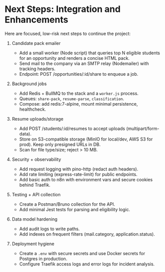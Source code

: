 # Next Steps: Integration and Enhancements

Here are focused, low-risk next steps to continue the project:

1. Candidate pack emailer
   - Add a small worker (Node script) that queries top N eligible students for an opportunity and renders a concise HTML pack.
   - Send mail to the company via an SMTP relay (Nodemailer) with tracking headers.
   - Endpoint: POST /opportunities/:id/share to enqueue a job.

2. Background jobs
   - Add Redis + BullMQ to the stack and a `worker.js` process.
   - Queues: `share-pack`, `resume-parse`, `classification`.
   - Compose: add redis:7-alpine, mount minimal persistence, healthcheck.

3. Resume uploads/storage
   - Add POST /students/:id/resumes to accept uploads (multipart/form-data).
   - Store on S3-compatible storage (MinIO for local/dev, AWS S3 for prod). Keep only presigned URLs in DB.
   - Scan for file type/size; reject > 10 MB.

4. Security + observability
   - Add request logging with pino-http (redact auth headers).
   - Add rate limiting (express-rate-limit) for public endpoints.
   - Add basic auth to n8n with environment vars and secure cookies behind Traefik.

5. Testing + API collection
   - Create a Postman/Bruno collection for the API.
   - Add minimal Jest tests for parsing and eligibility logic.

6. Data model hardening
   - Add audit logs to write paths.
   - Add indexes on frequent filters (mail.category, application.status).

7. Deployment hygiene
   - Create a `.env` with secure secrets and use Docker secrets for Postgres in production.
   - Configure Traefik access logs and error logs for incident analysis.
